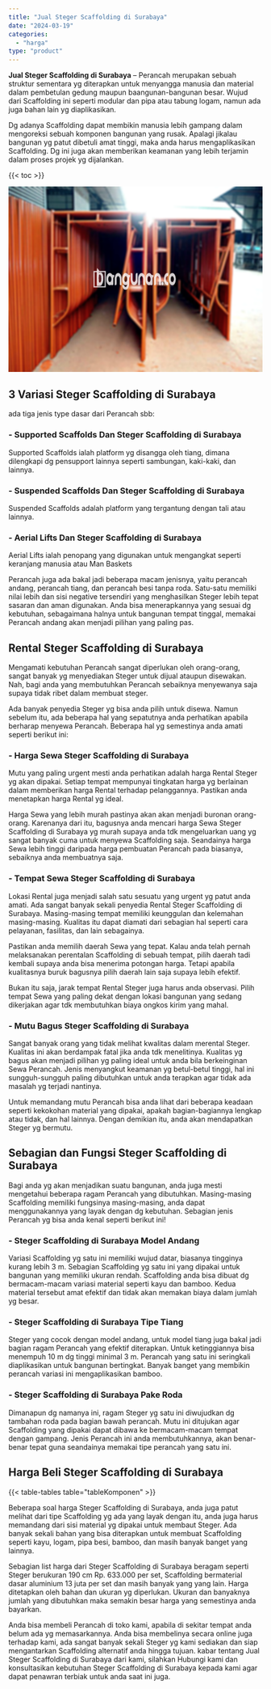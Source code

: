 ```yaml
---
title: "Jual Steger Scaffolding di Surabaya"
date: "2024-03-19"
categories: 
  - "harga"
type: "product"
---
```


**Jual Steger Scaffolding di Surabaya** – Perancah merupakan sebuah struktur sementara yg diterapkan untuk menyangga manusia dan material dalam pembetulan gedung maupun baangunan-bangunan besar. Wujud dari Scaffolding ini seperti modular dan pipa atau tabung logam, namun ada juga bahan lain yg diaplikasikan.

Dg adanya Scaffolding dapat membikin manusia lebih gampang dalam mengoreksi sebuah komponen bangunan yang rusak. Apalagi jikalau bangunan yg patut dibetuli amat tinggi, maka anda harus mengaplikasikan Scaffolding. Dg ini juga akan memberikan keamanan yang lebih terjamin dalam proses projek yg dijalankan.

{{< toc >}}

![Jual Steger Scaffolding di Surabaya](/images/sewa-scaffolding-steger-25.png)

## 3 Variasi Steger Scaffolding di Surabaya

ada tiga jenis type dasar dari Perancah sbb:

### \- Supported Scaffolds Dan Steger Scaffolding di Surabaya

Supported Scaffolds ialah platform yg disangga oleh tiang, dimana dilengkapi dg pensupport lainnya seperti sambungan, kaki-kaki, dan lainnya.

### \- Suspended Scaffolds Dan Steger Scaffolding di Surabaya

Suspended Scaffolds adalah platform yang tergantung dengan tali atau lainnya.

### \- Aerial Lifts Dan Steger Scaffolding di Surabaya

Aerial Lifts ialah penopang yang digunakan untuk mengangkat seperti keranjang manusia atau Man Baskets

Perancah juga ada bakal jadi beberapa macam jenisnya, yaitu perancah andang, perancah tiang, dan perancah besi tanpa roda. Satu-satu memiliki nilai lebih dan sisi negative tersendiri yang menghasilkan Steger lebih tepat sasaran dan aman digunakan. Anda bisa menerapkannya yang sesuai dg kebutuhan, sebagaimana halnya untuk bangunan tempat tinggal, memakai Perancah andang akan menjadi pilihan yang paling pas.

## Rental Steger Scaffolding di Surabaya

Mengamati kebutuhan Perancah sangat diperlukan oleh orang-orang, sangat banyak yg menyediakan Steger untuk dijual ataupun disewakan. Nah, bagi anda yang membutuhkan Perancah sebaiknya menyewanya saja supaya tidak ribet dalam membuat steger.

Ada banyak penyedia Steger yg bisa anda pilih untuk disewa. Namun sebelum itu, ada beberapa hal yang sepatutnya anda perhatikan apabila berharap menyewa Perancah. Beberapa hal yg semestinya anda amati seperti berikut ini:

### \- Harga Sewa Steger Scaffolding di Surabaya

Mutu yang paling urgent mesti anda perhatikan adalah harga Rental Steger yg akan dipakai. Setiap tempat mempunyai tingkatan harga yg berlainan dalam memberikan harga Rental terhadap pelanggannya. Pastikan anda menetapkan harga Rental yg ideal.

Harga Sewa yang lebih murah pastinya akan akan menjadi buronan orang-orang. Karenanya dari itu, bagusnya anda mencari harga Sewa Steger Scaffolding di Surabaya yg murah supaya anda tdk mengeluarkan uang yg sangat banyak cuma untuk menyewa Scaffolding saja. Seandainya harga Sewa lebih tinggi daripada harga pembuatan Perancah pada biasanya, sebaiknya anda membuatnya saja.

### \- Tempat Sewa Steger Scaffolding di Surabaya

Lokasi Rental juga menjadi salah satu sesuatu yang urgent yg patut anda amati. Ada sangat banyak sekali penyedia Rental Steger Scaffolding di Surabaya. Masing-masing tempat memiliki keunggulan dan kelemahan masing-masing. Kualitas itu dapat diamati dari sebagian hal seperti cara pelayanan, fasilitas, dan lain sebagainya.

Pastikan anda memilih daerah Sewa yang tepat. Kalau anda telah pernah melaksanakan perentalan Scaffolding di sebuah tempat, pilih daerah tadi kembali supaya anda bisa menerima potongan harga. Tetapi apabila kualitasnya buruk bagusnya pilih daerah lain saja supaya lebih efektif.

Bukan itu saja, jarak tempat Rental Steger juga harus anda observasi. Pilih tempat Sewa yang paling dekat dengan lokasi bangunan yang sedang dikerjakan agar tdk membutuhkan biaya ongkos kirim yang mahal.

### \- Mutu Bagus Steger Scaffolding di Surabaya

Sangat banyak orang yang tidak melihat kwalitas dalam merental Steger. Kualitas ini akan berdampak fatal jika anda tdk menelitinya. Kualitas yg bagus akan menjadi pilihan yg paling ideal untuk anda bila berkeinginan Sewa Perancah. Jenis menyangkut keamanan yg betul-betul tinggi, hal ini sungguh-sungguh paling dibutuhkan untuk anda terapkan agar tidak ada masalah yg terjadi nantinya.

Untuk memandang mutu Perancah bisa anda lihat dari beberapa keadaan seperti kekokohan material yang dipakai, apakah bagian-bagiannya lengkap atau tidak, dan hal lainnya. Dengan demikian itu, anda akan mendapatkan Steger yg bermutu.

## Sebagian dan Fungsi Steger Scaffolding di Surabaya

Bagi anda yg akan menjadikan suatu bangunan, anda juga mesti mengetahui beberapa ragam Perancah yang dibutuhkan. Masing-masing Scaffolding memiliki fungsinya masing-masing, anda dapat menggunakannya yang layak dengan dg kebutuhan. Sebagian jenis Perancah yg bisa anda kenal seperti berikut ini!

### \- Steger Scaffolding di Surabaya Model Andang

Variasi Scaffolding yg satu ini memiliki wujud datar, biasanya tingginya kurang lebih 3 m. Sebagian Scaffolding yg satu ini yang dipakai untuk bangunan yang memiliki ukuran rendah. Scaffolding anda bisa dibuat dg bermacam-macam variasi material seperti kayu dan bamboo. Kedua material tersebut amat efektif dan tidak akan memakan biaya dalam jumlah yg besar.

### \- Steger Scaffolding di Surabaya Tipe Tiang

Steger yang cocok dengan model andang, untuk model tiang juga bakal jadi bagian ragam Perancah yang efektif diterapkan. Untuk ketinggiannya bisa menempuh 10 m dg tinggi minimal 3 m. Perancah yang satu ini seringkali diaplikasikan untuk bangunan bertingkat. Banyak banget yang membikin perancah variasi ini mengaplikasikan bamboo.

### \- Steger Scaffolding di Surabaya Pake Roda

Dimanapun dg namanya ini, ragam Steger yg satu ini diwujudkan dg tambahan roda pada bagian bawah perancah. Mutu ini ditujukan agar Scaffolding yang dipakai dapat dibawa ke bermacam-macam tempat dengan gampang. Jenis Perancah ini anda membutuhkannya, akan benar-benar tepat guna seandainya memakai tipe perancah yang satu ini.

## Harga Beli Steger Scaffolding di Surabaya

{{< table-tables table="tableKomponen" >}}

Beberapa soal harga Steger Scaffolding di Surabaya, anda juga patut melihat dari tipe Scaffolding yg ada yang layak dengan itu, anda juga harus memandang dari sisi material yg dipakai untuk membaut Steger. Ada banyak sekali bahan yang bisa diterapkan untuk membuat Scaffolding seperti kayu, logam, pipa besi, bamboo, dan masih banyak banget yang lainnya.

Sebagian list harga dari Steger Scaffolding di Surabaya beragam seperti Steger berukuran 190 cm Rp. 633.000 per set, Scaffolding bermaterial dasar aluminium 13 juta per set dan masih banyak yang yang lain. Harga ditetapkan oleh bahan dan ukuran yg diperlukan. Ukuran dan banyaknya jumlah yang dibutuhkan maka semakin besar harga yang semestinya anda bayarkan.

Anda bisa membeli Perancah di toko kami, apabila di sekitar tempat anda belum ada yg memasarkannya. Anda bisa membelinya secara online juga terhadap kami, ada sangat banyak sekali Steger yg kami sediakan dan siap mengantarkan Scaffolding alternatif anda hingga tujuan. kabar tentang Jual Steger Scaffolding di Surabaya dari kami, silahkan Hubungi kami dan konsultasikan kebutuhan Steger Scaffolding di Surabaya kepada kami agar dapat penawran terbiak untuk anda saat ini juga.
